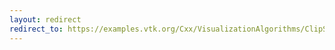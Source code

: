 ```yaml
---
layout: redirect
redirect_to: https://examples.vtk.org/Cxx/VisualizationAlgorithms/ClipSphereCylinder/
---
```

